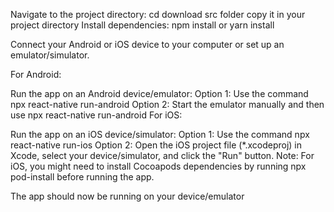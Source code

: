 Navigate to the project directory: cd <project-directory>
download src folder 
 copy it in your project directory
Install dependencies: npm install or yarn install

Connect your Android or iOS device to your computer or set up an emulator/simulator.

For Android:

Run the app on an Android device/emulator:
Option 1: Use the command npx react-native run-android
Option 2: Start the emulator manually and then use npx react-native run-android
For iOS:

Run the app on an iOS device/simulator:
Option 1: Use the command npx react-native run-ios
Option 2: Open the iOS project file (*.xcodeproj) in Xcode, select your device/simulator, and click the "Run" button.
Note: For iOS, you might need to install Cocoapods dependencies by running npx pod-install before running the app.

The app should now be running on your device/emulator

